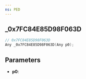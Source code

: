 ```yaml
---
ns: PED
---
```

## _0x7FC84E85D98F063D

```c
// 0x7FC84E85D98F063D
Any _0x7FC84E85D98F063D(Any p0);
```

## Parameters
* **p0**:
